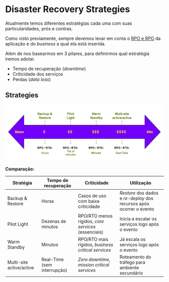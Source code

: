 # Disaster Recovery Strategies

Atualmente temos diferentes estratégias cada uma com suas particularidades, prós e contras.

Como visto previamente, sempre devemos levar em conta o [RPO e RPO](../rto-and-rpo/README.md) da aplicação e do *business* a qual ela está inserida.

Além de nos basearmos em 3 pilares, para definirmos qual estratégia iremos adotar.

- Tempo de recuperação (*downtime*)
- Criticidade dos serviços
- Perdas (*data loss*)

## Strategies

![disaster-recovery-strategies](../../../../../diagrams/disaster-recovery-strategies.drawio.png)

**Comparação:**

| Stratégia                | Tempo de recuperação        | Criticidade                                         | Utilização                                                           |
| ------------------------ | --------------------------- | --------------------------------------------------- | -------------------------------------------------------------------- |
| Backup & Restore         | Horas                       | Casos de uso com baixa criticidade                  | *Restore* dos dados e *re-deploy* dos recursos após ocorrer o evento |
| Pilot Light              | Dezenas de minutos          | RPO/RTO menos rígidos, *core services* (essenciais) | Inicia a escalar os serviços logo após o evento                      |
| Warm Standby             | Minutos                     | RPO/RTO mais rígidos, *business critical services*  | Já escala os serviços logo após o evento                             |
| Multi-site active/active | Real-Time (sem interrupção) | *Zero downtime*, *mission critical services*        | Roteamento do tráfego para ambiente secundário                       |